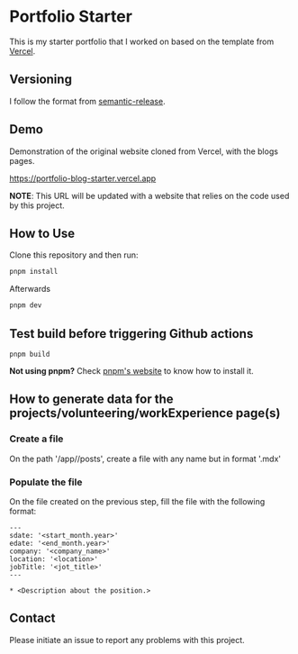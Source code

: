 # Portfolio Starter

This is my starter portfolio that I worked on based on the template from [Vercel](https://portfolio-blog-starter.vercel.app).

## Versioning

I follow the format from [semantic-release](https://semantic-release.gitbook.io/semantic-release).

## Demo

Demonstration of the original website cloned from Vercel, with the blogs pages.

https://portfolio-blog-starter.vercel.app

**NOTE**: This URL will be updated with a website that relies on the code used by this project.

## How to Use

Clone this repository and then run:
```bash
pnpm install
```

Afterwards
```bash
pnpm dev
```

## Test build before triggering Github actions

````
pnpm build
````

**Not using pnpm?** Check [pnpm's website](https://pnpm.io/installation) to know how to install it.

## How to generate data for the projects/volunteering/workExperience page(s)

### Create a file 

On the path '/app/<folder>/posts', create a file with any name but in format '.mdx'

### Populate the file

On the file created on the previous step, fill the file with the following format:

``` 
---
sdate: '<start_month.year>'
edate: '<end_month.year>'
company: '<company_name>'
location: '<location>'
jobTitle: '<jot_title>'
---

* <Description about the position.>
```


## Contact

Please initiate an issue to report any problems with this project.